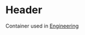 <!-- TITLE: Engineering Accoutrements -->
<!-- SUBTITLE: Container used in engineering combines -->

# Header
Container used in [Engineering](engineering)
